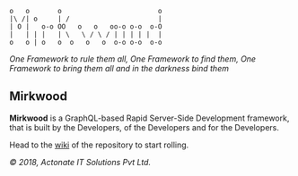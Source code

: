 
    o   o       o                        o
    |\ /| o     | /                      |
    | O |   o-o OO   o   o   oo-o o-o  o-O
    |   | | |   | \   \ / \ / | | | | |  |
    o   o | o   o  o   o   o  o-o o-o  o-o


_One Framework to rule them all, One Framework to find them, One Framework to bring them all and in the darkness bind them_


## Mirkwood

**Mirkwood** is a GraphQL-based Rapid Server-Side Development framework, that is built by the Developers, of the Developers and for the Developers.

Head to the [wiki](https://bitbucket.org/actonatedev/mirkwood/wiki/Home) of the repository to start rolling.

_© 2018, Actonate IT Solutions Pvt Ltd._
